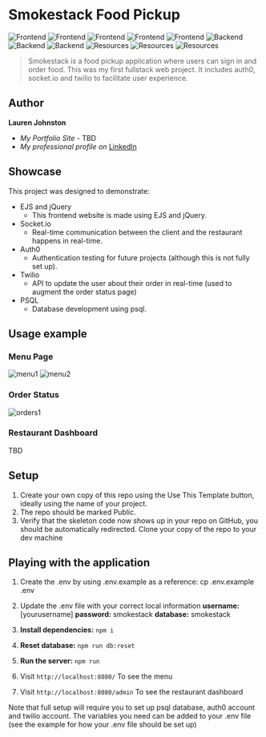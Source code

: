 # Smokestack Food Pickup

![Frontend](https://img.shields.io/badge/FrontEnd-EJS-green) ![Frontend](https://img.shields.io/badge/FrontEnd-jQuery-yellow) ![Frontend](https://img.shields.io/badge/FrontEnd-javascript-yellow) ![Frontend](https://img.shields.io/badge/FrontEnd-CSS-blue) ![Frontend](https://img.shields.io/badge/FrontEnd-HTML-orange)
![Backend](https://img.shields.io/badge/BackEnd-psql-blue) ![Backend](https://img.shields.io/badge/BackEnd-NodeJS-blue) ![Backend](https://img.shields.io/badge/BackEnd-Express-blue)
![Resources](https://img.shields.io/badge/Resources-Auth0-gray) ![Resources](https://img.shields.io/badge/Resources-Socket.io-gray) ![Resources](https://img.shields.io/badge/Resources-Twilio-gray)

>Smokestack is a food pickup application where users can sign in and order food. This was my first fullstack web project. It includes auth0, socket.io and twilio to facilitate user experience.

## Author

**Lauren Johnston** 
* *My Portfolio Site* - TBD
* *My professional profile on* [LinkedIn](https://www.linkedin.com/in/lauren-e-johnston/)

## Showcase

This project was designed to demonstrate:

* EJS and jQuery
  * This frontend website is made using EJS and jQuery.
* Socket.io
  * Real-time communication between the client and the restaurant happens in real-time.
* Auth0
  * Authentication testing for future projects (although this is not fully set up).
* Twilio
  * API to update the user about their order in real-time (used to augment the order status page)
* PSQL
  * Database development using psql.

## Usage example

### Menu Page
![menu1](./images/screenshot-menu1.png)
![menu2](./images/screenshot-menu2.png)

### Order Status
![orders1](./images/screenshot-orders1.png)

### Restaurant Dashboard
TBD

## Setup
1. Create your own copy of this repo using the Use This Template button, ideally using the name of your project. 
2. The repo should be marked Public.
3. Verify that the skeleton code now shows up in your repo on GitHub, you should be automatically redirected.
Clone your copy of the repo to your dev machine

## Playing with the application
1. Create the .env by using .env.example as a reference: cp .env.example .env
2. Update the .env file with your correct local information
**username:** [yourusername]
**password:** smokestack
**database:** smokestack

3. **Install dependencies:** ```npm i```
4. **Reset database:** ```npm run db:reset```
5. **Run the server:** ```npm run```
6. Visit ```http://localhost:8080/``` To see the menu
7. Visit ```http://localhost:8080/admin``` To see the restaurant dashboard

Note that full setup will require you to set up psql database, auth0 account and twilio account. The variables you need can be added to your .env file (see the example for how your .env file should be set up)

